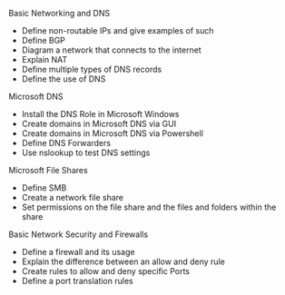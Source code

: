 Basic Networking and DNS
 * Define non-routable IPs and give examples of such
 * Define BGP
 * Diagram a network that connects to the internet
 * Explain NAT
 * Define multiple types of DNS records
 * Define the use of DNS

Microsoft DNS
* Install the DNS Role in Microsoft Windows
* Create domains in Microsoft DNS via GUI
* Create domains in Microsoft DNS via Powershell
* Define DNS Forwarders
* Use nslookup to test DNS settings

Microsoft File Shares
* Define SMB
* Create a network file share
* Set permissions on the file share and the files and folders within the share

Basic Network Security and Firewalls
 * Define a firewall and its usage
 * Explain the difference between an allow and deny rule
 * Create rules to allow and deny specific Ports
 * Define a port translation rules

